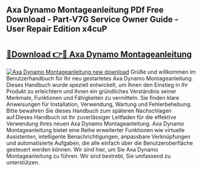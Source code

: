 ## Axa Dynamo Montageanleitung PDf Free Download - Part-V7G Service Owner Guide - User Repair Edition x4cuP

# <h2><a href="http://df6h1z.blite.top/?on=Axa+Dynamo+Montageanleitung">🔗Download 👉🔴 Axa Dynamo Montageanleitung</a></h2>

[![Axa Dynamo Montageanleitung new download](https://i.imgur.com/lujVjoI.png)](http://df6h1z.blite.top/?on=Axa+Dynamo+Montageanleitung)
Grüße und willkommen im Benutzerhandbuch für Ihr neu gestartetes Axa Dynamo Montageanleitung. Dieses Handbuch wurde speziell entwickelt, um Ihnen den Einstieg in Ihr Produkt zu erleichtern und Ihnen ein gründliches Verständnis seiner Merkmale, Funktionen und Fähigkeiten zu vermitteln. Sie finden klare Anweisungen für Installation, Verwendung, Wartung und Fehlerbehebung. Bitte bewahren Sie dieses Handbuch zum späteren Nachschlagen auf.Dieses Handbuch ist Ihr zuverlässiger Leitfaden für die effektive Verwendung Ihres neuen Axa Dynamo Montageanleitung. Axa Dynamo Montageanleitung bietet eine Reihe erweiterter Funktionen wie virtuelle Assistenten, intelligente Benachrichtigungen, anpassbare Verknüpfungen und automatisierte Aufgaben, die alle einfach über die Benutzeroberfläche gesteuert werden können. Wir sind hier, um Sie Axa Dynamo Montageanleitung zu führen. Wir sind bestrebt, Sie umfassend zu unterstützen.
